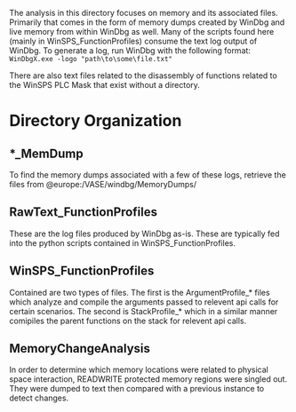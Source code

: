 The analysis in this directory focuses on memory and its associated files. Primarily that comes in the form of memory dumps created by WinDbg and live memory from within WinDbg as well.
Many of the scripts found here (mainly in WinSPS_FunctionProfiles) consume the text log output of WinDbg.
To generate a log, run WinDbg with the following format:
`WinDbgX.exe -logo "path\to\some\file.txt"`


There are also text files related to the disassembly of functions related to the WinSPS PLC Mask that exist without a directory.
# Directory Organization
## *_MemDump
To find the memory dumps associated with a few of these logs, retrieve the files from @europe:/VASE/windbg/MemoryDumps/
## RawText_FunctionProfiles
These are the log files produced by WinDbg as-is. These are typically fed into the python scripts contained in WinSPS_FunctionProfiles.
## WinSPS_FunctionProfiles
Contained are two types of files. The first is the ArgumentProfile_* files which analyze and compile the arguments passed to relevent api calls for certain scenarios. The second is StackProfile_* which in a similar manner comipiles the parent functions on the stack for relevent api calls.
## MemoryChangeAnalysis
In order to determine which memory locations were related to physical space interaction, READWRITE protected memory regions were singled out. They were dumped to text then compared with a previous instance to detect changes.